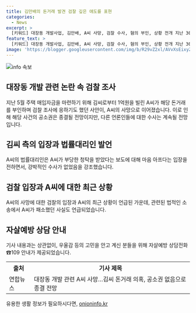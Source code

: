 ```yaml
---
title: 김만배의 돈거래 발견 검찰 깊은 애도를 표현
categories:
  - News
excerpt: >
  [키워드] 대장동 개발사업, 김만배, A씨 사망, 검찰 수사, 혐의 부인, 상황 전개 지난 30일, 전 언론사 간부 A씨가 단양군 야산에서 숨진 채 발견된 사건으로 경찰의 조사가 이어지고 있다. A씨는 김만배로부터 1억원을 빌려온 혐의로 검찰 수사를 받았으며, 기자로부터 우호적인 기사를 작성하거나 불리한 기사를 막아달라는 청탁을 받았다는 의심도 있다. A씨가 사망한 가운데, 해당 사건은 공소권 없음으로 종결될 전망이지만, 다른 언론인들에 대한 수사는 지속될 것으로 전망된다. A씨의 사망과 관련한 법률대리인은 강박적인 수사는 없었다고 밝혔으며, A씨의 사후에 서울중앙지검은 애도의 뜻을 밝혔다. A씨는 사장유임소송에서 패소한 뒤 기사 작성이나 편집에 관여할 권한이 없었다는 주장을 펼쳤다.
feature_text: >
  [키워드] 대장동 개발사업, 김만배, A씨 사망, 검찰 수사, 혐의 부인, 상황 전개 지난 30일, 전 언론사 간부 A씨가 단양군 야산에서 숨진 채 발견된 사건으로 경찰의 조사가 이어지고 있다. A씨는 김만배로부터 1억원을 빌려온 혐의로 검찰 수사를 받았으며, 기자로부터 우호적인 기사를 작성하거나 불리한 기사를 막아달라는 청탁을 받았다는 의심도 있다. A씨가 사망한 가운데, 해당 사건은 공소권 없음으로 종결될 전망이지만, 다른 언론인들에 대한 수사는 지속될 것으로 전망된다. A씨의 사망과 관련한 법률대리인은 강박적인 수사는 없었다고 밝혔으며, A씨의 사후에 서울중앙지검은 애도의 뜻을 밝혔다. A씨는 사장유임소송에서 패소한 뒤 기사 작성이나 편집에 관여할 권한이 없었다는 주장을 펼쳤다.
image: 'https://blogger.googleusercontent.com/img/b/R29vZ2xl/AVvXsEixyZcFfHzMRdzZMjFBmAUKJYCLCGyLL1o632UiGVXcaFdKo_bkvkuCioo0uUKlGfBVcT3P84aROyZIXSBEx3Aw5nCQ3pTgDom1WDC4m8eifvWiAmWEEVb4x6G_l8C0QH225ldMjyaFvpxGEBGNO37VmDTDMHGhJPq73UglMfDca1-0aw/s1600/blogspot.png'
---
```


<p><img src="https://blogger.googleusercontent.com/img/b/R29vZ2xl/AVvXsEixyZcFfHzMRdzZMjFBmAUKJYCLCGyLL1o632UiGVXcaFdKo_bkvkuCioo0uUKlGfBVcT3P84aROyZIXSBEx3Aw5nCQ3pTgDom1WDC4m8eifvWiAmWEEVb4x6G_l8C0QH225ldMjyaFvpxGEBGNO37VmDTDMHGhJPq73UglMfDca1-0aw/s1600/blogspot.png" alt="info 속보" /></p>

<h2 data-ke-size="size26">대장동 개발 관련 논란 속 검찰 조사</h2>

<p data-ke-size="size16">지난 5월 주택 매입자금을 마련하기 위해 김씨로부터 1억원을 빌린 A씨가 해당 돈거래를 부인하며 검찰 조사에 응하기도 했던 사안이, A씨의 사망으로 이어졌습니다. 이로 인해 해당 사건의 공소권은 종결될 전망이지만, 다른 언론인들에 대한 수사는 계속될 전망입니다.</p>

<h2 data-ke-size="size26">김씨 측의 입장과 법률대리인 발언</h2>

<p data-ke-size="size16">A씨의 법률대리인은 A씨가 부당한 청탁을 받았다는 보도에 대해 마음 아프다는 입장을 전하면서, 강박적인 수사가 없었음을 강조했습니다.</p>

<h2 data-ke-size="size26">검찰 입장과 A씨에 대한 최근 상황</h2>

<p data-ke-size="size16">A씨의 사망에 대한 검찰의 입장과 A씨의 최근 상황이 언급된 가운데, 관련된 법적인 소송에서 A씨가 패소했던 사실도 언급되었습니다.</p>

<h2 data-ke-size="size26">자살예방 상담 안내</h2>

<p data-ke-size="size16">기사 내용과는 상관없이, 우울감 등의 고민을 안고 계신 분들을 위해 자살예방 상담전화 ☎109 안내가 제공되었습니다.</p>

<table>
    <tr>
        <th>출처</th>
        <th>기사 제목</th>
    </tr>
    <tr>
        <td>연합뉴스</td>
        <td>대장동 개발 관련 A씨 사망…김씨 돈거래 의혹, 공소권 없음으로 종결 전망</td>
    </tr>
</table>
유용한 생활 정보가 필요하시다면, <a href="https://onioninfo.kr" rel="dofollow">onioninfo.kr</a>


